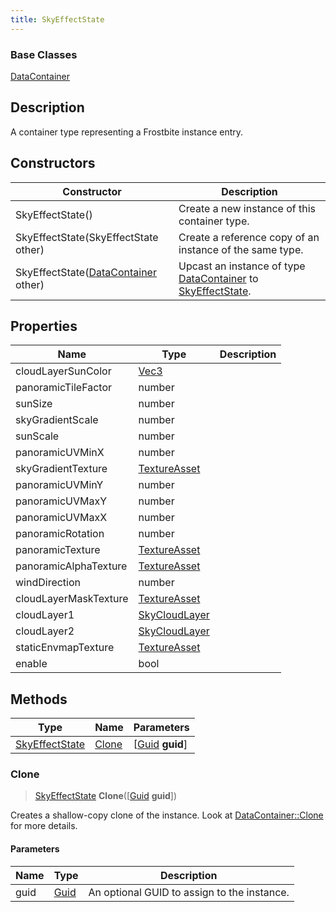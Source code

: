 ```yaml
---
title: SkyEffectState
---
```

### Base Classes

[DataContainer](/vext/ref/shared/class/datacontainer)

## Description

A container type representing a Frostbite instance entry.

## Constructors

| Constructor                                                               | Description                                                                                                         |
| ------------------------------------------------------------------------- | ------------------------------------------------------------------------------------------------------------------- |
| SkyEffectState()                                                          | Create a new instance of this container type.                                                                       |
| SkyEffectState(SkyEffectState other)                                      | Create a reference copy of an instance of the same type.                                                            |
| SkyEffectState([DataContainer](/vext/ref/shared/class/datacontainer) other) | Upcast an instance of type [DataContainer](/vext/ref/shared/class/datacontainer) to [SkyEffectState](SkyEffectState). |

## Properties

| Name                  | Type                              | Description |
| --------------------- | --------------------------------- | ----------- |
| cloudLayerSunColor    | [Vec3](/vext/ref/shared/class/Vec3) |             |
| panoramicTileFactor   | number                            |             |
| sunSize               | number                            |             |
| skyGradientScale      | number                            |             |
| sunScale              | number                            |             |
| panoramicUVMinX       | number                            |             |
| skyGradientTexture    | [TextureAsset](TextureAsset)      |             |
| panoramicUVMinY       | number                            |             |
| panoramicUVMaxY       | number                            |             |
| panoramicUVMaxX       | number                            |             |
| panoramicRotation     | number                            |             |
| panoramicTexture      | [TextureAsset](TextureAsset)      |             |
| panoramicAlphaTexture | [TextureAsset](TextureAsset)      |             |
| windDirection         | number                            |             |
| cloudLayerMaskTexture | [TextureAsset](TextureAsset)      |             |
| cloudLayer1           | [SkyCloudLayer](SkyCloudLayer)    |             |
| cloudLayer2           | [SkyCloudLayer](SkyCloudLayer)    |             |
| staticEnvmapTexture   | [TextureAsset](TextureAsset)      |             |
| enable                | bool                              |             |

## Methods

| Type                             | Name            | Parameters                                     |
| -------------------------------- | --------------- | ---------------------------------------------- |
| [SkyEffectState](SkyEffectState) | [Clone](#clone) | \[[Guid](/vext/ref/shared/class/guid) **guid**\] |

### Clone

> [SkyEffectState](SkyEffectState) **Clone**(\[[Guid](/vext/ref/shared/class/guid) **guid**\])

Creates a shallow-copy clone of the instance. Look at [DataContainer::Clone](/vext/ref/shared/class/datacontainer#clone) for more details.

#### Parameters

| Name | Type         | Description                                 |
| ---- | ------------ | ------------------------------------------- |
| guid | [Guid](Guid) | An optional GUID to assign to the instance. |
